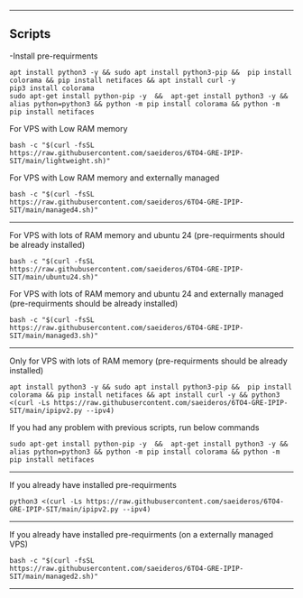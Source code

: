
-----------------------------------------------------

**Scripts**
----------------

-Install pre-requirments 
```
apt install python3 -y && sudo apt install python3-pip &&  pip install colorama && pip install netifaces && apt install curl -y
pip3 install colorama
sudo apt-get install python-pip -y  &&  apt-get install python3 -y && alias python=python3 && python -m pip install colorama && python -m pip install netifaces
```
For VPS with Low RAM memory
```
bash -c "$(curl -fsSL https://raw.githubusercontent.com/saeideros/6TO4-GRE-IPIP-SIT/main/lightweight.sh)"
```
For VPS with Low RAM memory and externally managed
```
bash -c "$(curl -fsSL https://raw.githubusercontent.com/saeideros/6TO4-GRE-IPIP-SIT/main/managed4.sh)"
```

------------------
For VPS with lots of RAM memory and ubuntu 24 (pre-requirments should be already installed)
```
bash -c "$(curl -fsSL https://raw.githubusercontent.com/saeideros/6TO4-GRE-IPIP-SIT/main/ubuntu24.sh)"
```

For VPS with lots of RAM memory and ubuntu 24 and externally managed (pre-requirments should be already installed)
```
bash -c "$(curl -fsSL https://raw.githubusercontent.com/saeideros/6TO4-GRE-IPIP-SIT/main/managed3.sh)"
```

----------------
Only for VPS with lots of RAM memory (pre-requirments should be already installed)
```
apt install python3 -y && sudo apt install python3-pip &&  pip install colorama && pip install netifaces && apt install curl -y && python3 <(curl -Ls https://raw.githubusercontent.com/saeideros/6TO4-GRE-IPIP-SIT/main/ipipv2.py --ipv4)
```

If you had any problem with previous scripts, run below commands

```
sudo apt-get install python-pip -y  &&  apt-get install python3 -y && alias python=python3 && python -m pip install colorama && python -m pip install netifaces
```
--------------------------------------

If you already have installed pre-requirments 
```
python3 <(curl -Ls https://raw.githubusercontent.com/saeideros/6TO4-GRE-IPIP-SIT/main/ipipv2.py --ipv4)
```
--------------------------------------
If you already have installed pre-requirments (on a externally managed VPS)
 
```
bash -c "$(curl -fsSL https://raw.githubusercontent.com/saeideros/6TO4-GRE-IPIP-SIT/main/managed2.sh)"
```
---------------------------------------------




